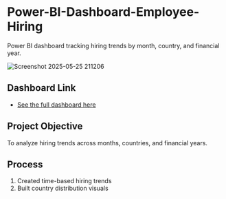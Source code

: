 # Power-BI-Dashboard-Employee-Hiring
Power BI dashboard tracking hiring trends by month, country, and financial year.

![Screenshot 2025-05-25 211206](https://github.com/user-attachments/assets/2fb56ad3-2dee-4116-b393-84dea9afd7e6)


## Dashboard Link
- <a href="https://app.powerbi.com/view?r=eyJrIjoiNjIyMDRjYzItNjk3Yi00Y2RmLTg2OGUtNGZhOTNjZWM0NjhlIiwidCI6IjE4OWRjNjFjLTc2OWItNDA0OC04YjBmLTZkZTA3NGJiYTI2YyIsImMiOjh9">See the full dashboard here</a>

## Project Objective
To analyze hiring trends across months, countries, and financial years.

## Process
1. Created time-based hiring trends
2. Built country distribution visuals
